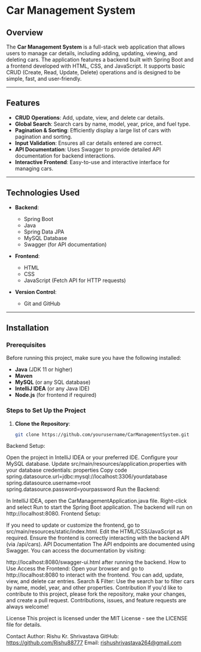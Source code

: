 # Car Management System

## Overview

The **Car Management System** is a full-stack web application that allows users to manage car details, including adding, updating, viewing, and deleting cars. The application features a backend built with Spring Boot and a frontend developed with HTML, CSS, and JavaScript. It supports basic CRUD (Create, Read, Update, Delete) operations and is designed to be simple, fast, and user-friendly.

---

## Features

- **CRUD Operations**: Add, update, view, and delete car details.
- **Global Search**: Search cars by name, model, year, price, and fuel type.
- **Pagination & Sorting**: Efficiently display a large list of cars with pagination and sorting.
- **Input Validation**: Ensures all car details entered are correct.
- **API Documentation**: Uses Swagger to provide detailed API documentation for backend interactions.
- **Interactive Frontend**: Easy-to-use and interactive interface for managing cars.

---

## Technologies Used

- **Backend**: 
  - Spring Boot
  - Java
  - Spring Data JPA
  - MySQL Database
  - Swagger (for API documentation)
  
- **Frontend**:
  - HTML
  - CSS
  - JavaScript (Fetch API for HTTP requests)
  
- **Version Control**: 
  - Git and GitHub

---

## Installation

### Prerequisites

Before running this project, make sure you have the following installed:

- **Java** (JDK 11 or higher)
- **Maven**
- **MySQL** (or any SQL database)
- **IntelliJ IDEA** (or any Java IDE)
- **Node.js** (for frontend if required)

### Steps to Set Up the Project

1. **Clone the Repository**:
   ```bash
   git clone https://github.com/yourusername/CarManagementSystem.git
Backend Setup:

Open the project in IntelliJ IDEA or your preferred IDE.
Configure your MySQL database. Update src/main/resources/application.properties with your database credentials:
properties
Copy code
spring.datasource.url=jdbc:mysql://localhost:3306/yourdatabase
spring.datasource.username=root
spring.datasource.password=yourpassword
Run the Backend:

In IntelliJ IDEA, open the CarManagementApplication.java file.
Right-click and select Run to start the Spring Boot application.
The backend will run on http://localhost:8080.
Frontend Setup:

If you need to update or customize the frontend, go to src/main/resources/static/index.html.
Edit the HTML/CSS/JavaScript as required.
Ensure the frontend is correctly interacting with the backend API (via /api/cars).
API Documentation
The API endpoints are documented using Swagger. You can access the documentation by visiting:

http://localhost:8080/swagger-ui.html after running the backend.
How to Use
Access the Frontend:
Open your browser and go to http://localhost:8080 to interact with the frontend.
You can add, update, view, and delete car entries.
Search & Filter:
Use the search bar to filter cars by name, model, year, and other properties.
Contribution
If you'd like to contribute to this project, please fork the repository, make your changes, and create a pull request. Contributions, issues, and feature requests are always welcome!

License
This project is licensed under the MIT License - see the LICENSE file for details.

Contact
Author: Rishu Kr. Shrivastava
GitHub: https://github.com/Rishu88777
Email: rishushrivastava264@gmail.com
